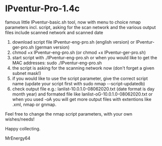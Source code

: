 # IPventur-Pro-1.4c

famous little IPventur-basic.sh tool, now with menu to choice nmap parameters incl. script, asking for the scan network and the various output files include scanned network and scanned date

1. download script file IPventur-eng-pro.sh (english version) or IPventur-ger-pro.sh (german version)
2. chmod +x IPventur-eng-pro.sh (or chmod +x IPventur-ger-pro.sh)
3. start script with ./IPventur-eng-pro.sh or when you would like to get the MAC addresses:
   sudo ./IPventur-eng-pro.sh
4. the script is asking for the scanning network now  (don't forget a given subnet mask!)
5. if you would like to use the script parameter, give the correct script name (update your script first with sudo nmap --script-updatedb)
6. check output file e.g.: lanlist-10.0.1.0-08062020.txt  (date format is day month year) and formated file like lanlist-oG-10.0.1.0-08062020.txt or when you used -oA you will get more output files with extentions like .xml, nmap or gnmap.

Feel free to change the nmap script parameters, with your own wishes/needs!


Happy collecting.

MrEnergy64


